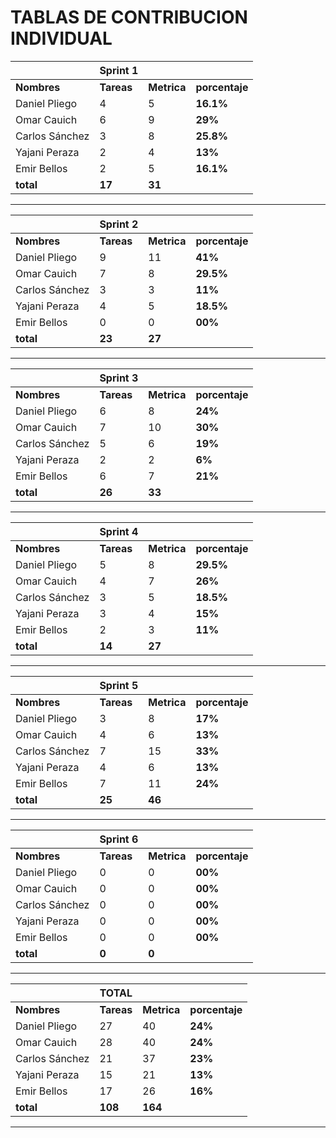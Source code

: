

# **TABLAS DE CONTRIBUCION INDIVIDUAL**

|              |  Sprint 1 |           |               |
|--------------|-----------|-----------|---------------|
|**Nombres**   | **Tareas**|**Metrica**|**porcentaje**|
|Daniel Pliego |   4       |   5       |    **16.1%** |
|Omar Cauich   |   6       |   9       |    **29%**   |
|Carlos Sánchez|   3       |   8       |    **25.8%** |
|Yajani Peraza |   2       |   4       |    **13%**   |
|Emir Bellos   |   2       |   5       |    **16.1%** | 
| **total**    |    **17**  |   **31** |              |

---

|              |  Sprint 2 |           |              |
|--------------|-----------|-----------|--------------|
|**Nombres**   | **Tareas**|**Metrica**|**porcentaje**|
|Daniel Pliego |   9       |   11      |    **41%**   |
|Omar Cauich   |   7       |   8       |  **29.5%**   |
|Carlos Sánchez|   3       |   3       |    **11%**   |
|Yajani Peraza |   4       |   5       |  **18.5%**   |
|Emir Bellos   |   0       |   0       |    **00%**   |
| **total**    |    **23**  |   **27** |              |

---

|              |  Sprint 3 |           |             |
|--------------|-----------|-----------|-------------|
|**Nombres**   | **Tareas**|**Metrica**|**porcentaje**|
|Daniel Pliego |    6      |   8       |   **24%**    |
|Omar Cauich   |    7      |   10      |   **30%**    |
|Carlos Sánchez|    5      |   6       |   **19%**    |
|Yajani Peraza |    2      |   2       |    **6%**    |
|Emir Bellos   |    6      |   7       |   **21%**    |
| **total**    |   **26**  |   **33**  |              |

---

|              |  Sprint 4 |           |             |
|--------------|-----------|-----------|-------------|
|**Nombres**   | **Tareas**|**Metrica**|**porcentaje**| 
|Daniel Pliego |    5      |   8       |  **29.5%**   | 
|Omar Cauich   |    4      |   7       |    **26%**   | 
|Carlos Sánchez|    3      |   5       |  **18.5%**   | 
|Yajani Peraza |    3      |   4       |    **15%**   | 
|Emir Bellos   |    2      |   3       |    **11%**   | 
| **total**    |   **14**  |   **27**  |              | 

---

|              |  Sprint 5 |           |             |
|--------------|-----------|-----------|-------------|
|**Nombres**   | **Tareas**|**Metrica**|**porcentaje**|
|Daniel Pliego |    3      |   8       |    **17%**   |
|Omar Cauich   |    4      |   6       |    **13%**   |
|Carlos Sánchez|    7      |   15      |    **33%**   |
|Yajani Peraza |    4      |   6       |    **13%**   |
|Emir Bellos   |    7      |   11      |    **24%**   |
| **total**    |   **25**  |   **46**   |             |

---

|              |  Sprint 6 |           |             |
|--------------|-----------|-----------|-------------|
|**Nombres**   | **Tareas**|**Metrica**|**porcentaje**|
|Daniel Pliego |    0      |   0       |   **00%**    |
|Omar Cauich   |    0      |   0       |   **00%**    |
|Carlos Sánchez|    0      |   0       |   **00%**    |
|Yajani Peraza |    0      |   0       |   **00%**    |
|Emir Bellos   |    0      |   0       |   **00%**    |
| **total**    |   **0**   |   **0**   |             |

---

|              |  TOTAL    |           |             |
|--------------|-----------|-----------|------------- |
|**Nombres**   | **Tareas**|**Metrica**|**porcentaje**|
|Daniel Pliego |   27      |   40      |   **24%**    |
|Omar Cauich   |   28      |   40      |   **24%**    |
|Carlos Sánchez|   21      |   37      |   **23%**    |
|Yajani Peraza |   15      |   21      |   **13%**    |
|Emir Bellos   |   17      |   26      |   **16%**    |
| **total**    |  **108**  |   **164** |             |

---
                                                                                                                                                                                                                                                            